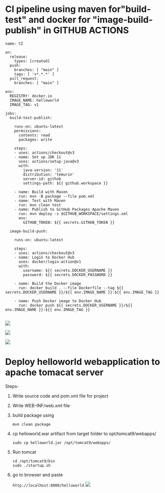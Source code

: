 # CI pipeline using maven for"build-test" and docker for "image-build-publish" in GITHUB ACTIONS



```
name: CI

on:
  release:
    types: [created]
  push:
    branches: [ "main" ]
    tags: [ 'v*.*.*' ]
  pull_request:
    branches: [ "main" ]

env:
  REGISTRY: docker.io
  IMAGE_NAME: helloworld
  IMAGE_TAG: v1

jobs:
  build-test-publish:

    runs-on: ubuntu-latest
    permissions:
      contents: read
      packages: write

    steps:
    - uses: actions/checkout@v3
    - name: Set up JDK 11
      uses: actions/setup-java@v3
      with:
        java-version: '11'
        distribution: 'temurin'
        server-id: github
        settings-path: ${{ github.workspace }}

    - name: Build with Maven
      run: mvn -B package --file pom.xml
    - name: Test with Maven
      run: mvn clean test
    - name: Publish to GitHub Packages Apache Maven
      run: mvn deploy -s $GITHUB_WORKSPACE/settings.xml
      env:
        GITHUB_TOKEN: ${{ secrets.GITHUB_TOKEN }}

  image-build-push:

    runs-on: ubuntu-latest

    steps:
    - uses: actions/checkout@v3
    - name: Login to Docker Hub
      uses: docker/login-action@v1
      with:
        username: ${{ secrets.DOCKER_USERNAME }}
        password: ${{ secrets.DOCKER_PASSWORD }}

    - name: Build the Docker image
      run: docker build . --file Dockerfile --tag ${{ secrets.DOCKER_USERNAME }}/${{ env.IMAGE_NAME }}:${{ env.IMAGE_TAG }}

    - name: Push Docker image to Docker Hub
      run: docker push ${{ secrets.DOCKER_USERNAME }}/${{ env.IMAGE_NAME }}:${{ env.IMAGE_TAG }}


```

![](https://github.com/smitwaman/hello-world.war/blob/main/image/1.jpg)


![](https://github.com/smitwaman/hello-world.war/blob/main/image/2.jpg)


![](https://github.com/smitwaman/hello-world.war/blob/main/image/3.jpg)





# Deploy helloworld webapplication to apache tomacat server

Steps-
1. Write source code and pom.xml file for project
2. Write WEB-INF/web.xml file  
3. build package using
   ```
   mvn clean package

   ```
4. cp helloworld.war artifact from target folder to opt/tomcat9/webapps/

   ```
   sudo cp helloworld.jar /opt/tomcat9/webapps/

   ```
5. Run tomcat
   ```
   cd /opt/tomcat9/bin
   sudo ./startup.sh
   ```
6. go to browser and paste

   ```http://localhost:8080/helloworld```
   ![](https://github.com/smitwaman/hello-world.war/blob/main/image/Screenshot%202024-04-13%20203823.png)


